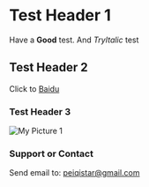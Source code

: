 # Test Header 1
Have a **Good** test. And _TryItalic_ test

## Test Header 2
Click to [Baidu](http://www.baidu.com/)

### Test Header 3
![My Picture 1](https://lh4.googleusercontent.com/EcqlYSH3YYLnAYLqXITNCsMjF4VxOwa1tMvqkhB4XHP8gO4nHvvYo5BUQ1bsWv7-diiPBVBu=w1680-h944-rw)

### Support or Contact
Send email to: <peiqistar@gmail.com>
